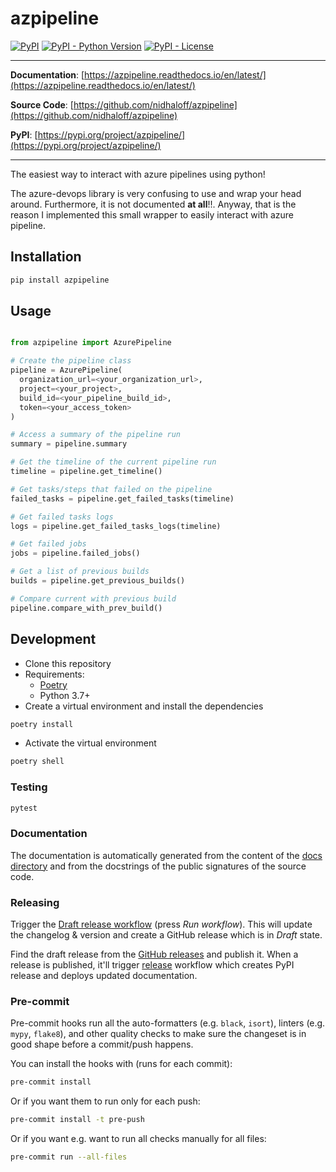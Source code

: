 # azpipeline

[![PyPI](https://img.shields.io/pypi/v/azpipeline?style=flat-square)](https://pypi.python.org/pypi/azpipeline/)
[![PyPI - Python Version](https://img.shields.io/pypi/pyversions/azpipeline?style=flat-square)](https://pypi.python.org/pypi/azpipeline/)
[![PyPI - License](https://img.shields.io/pypi/l/azpipeline?style=flat-square)](https://github.com/nidhaloff/azpipeline/blob/main/LICENCE)


---

**Documentation**: [https://azpipeline.readthedocs.io/en/latest/](https://azpipeline.readthedocs.io/en/latest/)

**Source Code**: [https://github.com/nidhaloff/azpipeline](https://github.com/nidhaloff/azpipeline)

**PyPI**: [https://pypi.org/project/azpipeline/](https://pypi.org/project/azpipeline/)

---

The easiest way to interact with azure pipelines using python!

The azure-devops library is very confusing to use and wrap your head around. Furthermore, it is not documented <b>at all</b>!!. Anyway, that is the reason I implemented this small wrapper to easily interact with azure pipeline.

## Installation

```sh
pip install azpipeline
```

## Usage

```py

from azpipeline import AzurePipeline

# Create the pipeline class
pipeline = AzurePipeline(
  organization_url=<your_organization_url>,
  project=<your_project>,
  build_id=<your_pipeline_build_id>,
  token=<your_access_token>
)

# Access a summary of the pipeline run
summary = pipeline.summary

# Get the timeline of the current pipeline run
timeline = pipeline.get_timeline()

# Get tasks/steps that failed on the pipeline
failed_tasks = pipeline.get_failed_tasks(timeline)

# Get failed tasks logs
logs = pipeline.get_failed_tasks_logs(timeline)

# Get failed jobs
jobs = pipeline.failed_jobs()

# Get a list of previous builds
builds = pipeline.get_previous_builds()

# Compare current with previous build
pipeline.compare_with_prev_build()


```


## Development

* Clone this repository
* Requirements:
  * [Poetry](https://python-poetry.org/)
  * Python 3.7+
* Create a virtual environment and install the dependencies

```sh
poetry install
```

* Activate the virtual environment

```sh
poetry shell
```

### Testing

```sh
pytest
```

### Documentation

The documentation is automatically generated from the content of the [docs directory](./docs) and from the docstrings
 of the public signatures of the source code.

### Releasing

Trigger the [Draft release workflow](https://github.com/nidhaloff/azpipeline/actions/workflows/draft_release.yml)
(press _Run workflow_). This will update the changelog & version and create a GitHub release which is in _Draft_ state.

Find the draft release from the
[GitHub releases](https://github.com/nidhaloff/azpipeline/releases) and publish it. When
 a release is published, it'll trigger [release](https://github.com/nidhaloff/azpipeline/blob/master/.github/workflows/release.yml) workflow which creates PyPI
 release and deploys updated documentation.

### Pre-commit

Pre-commit hooks run all the auto-formatters (e.g. `black`, `isort`), linters (e.g. `mypy`, `flake8`), and other quality
 checks to make sure the changeset is in good shape before a commit/push happens.

You can install the hooks with (runs for each commit):

```sh
pre-commit install
```

Or if you want them to run only for each push:

```sh
pre-commit install -t pre-push
```

Or if you want e.g. want to run all checks manually for all files:

```sh
pre-commit run --all-files
```
